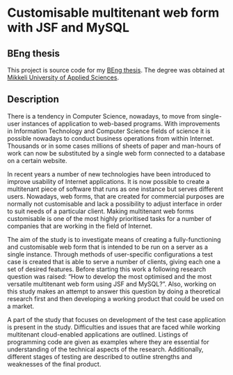 # Customisable multitenant web form with JSF and MySQL

## BEng thesis
This project is source code for my [BEng thesis](https://bazilinskyy.github.io/papers/bazilinskyy2012customisable.pdf). The degree was obtained at [Mikkeli University of Applied Sciences](https://www.xamk.fi).

## Description
There is a tendency in Computer Science, nowadays, to move from single-user instances
of application to web-based programs. With improvements in Information Technology and Computer Science fields of science it is possible nowadays to conduct business operations from within Internet. Thousands or in some cases millions of sheets of paper and man-hours of work can now be substituted by a single web form connected to a database on a certain website.

In recent years a number of new technologies have been introduced to improve usability of Internet applications. It is now possible to create a multitenant piece of software that runs as one instance but serves different users. Nowadays, web forms, that are created for commercial purposes are normally not customisable and lack a possibility to adjust interface in order to suit needs of a particular client. Making multitenant web forms customisable is one of the most highly prioritised tasks for a number of companies that are working in the field of Internet.

The aim of the study is to investigate means of creating a fully-functioning and customisable web form that is intended to be run on a server as a single instance. Through methods of user-specific configurations a test case is created that is able to serve a number of clients, giving each one a set of desired features. Before starting this work a following research question was raised: “How to develop the most optimised and the most versatile multitenant web form using JSF and MySQL?”. Also, working on this study makes an attempt to answer this question by doing a theoretical research first and then developing a working product that could be used on a market.

A part of the study that focuses on development of the test case application is present in the study. Difficulties and issues that are faced while working multitenant cloud-enabled applications are outlined. Listings of programming code are given as examples where they are essential for understanding of the technical aspects of the research. Additionally, different stages of testing are described to outline strengths and weaknesses of the final product.
